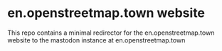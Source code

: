 # en.openstreetmap.town website

This repo contains a minimal redirector for the en.openstreetmap.town website to the mastodon instance at en.openstreetmap.town
